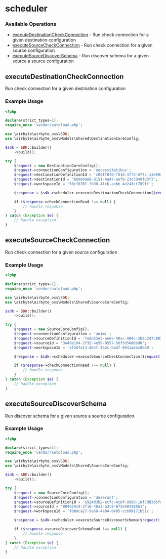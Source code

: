 # scheduler

### Available Operations

* [executeDestinationCheckConnection](#executedestinationcheckconnection) - Run check connection for a given destination configuration
* [executeSourceCheckConnection](#executesourcecheckconnection) - Run check connection for a given source configuration
* [executeSourceDiscoverSchema](#executesourcediscoverschema) - Run discover schema for a given source a source configuration

## executeDestinationCheckConnection

Run check connection for a given destination configuration

### Example Usage

```php
<?php

declare(strict_types=1);
require_once 'vendor/autoload.php';

use \airbyte\airbyte_oss\SDK;
use \airbyte\airbyte_oss\Models\Shared\DestinationCoreConfig;

$sdk = SDK::builder()
    ->build();

try {
    $request = new DestinationCoreConfig();
    $request->connectionConfiguration = 'necessitatibus';
    $request->destinationDefinitionId = 'c09ff8f0-f816-4ff3-877c-13e902c14125';
    $request->destinationId = 'b0960a66-8151-4a47-aaf9-23c5949f83f3';
    $request->workspaceId = '50cf876f-fb90-41c6-acbb-4e243cf789ff';

    $response = $sdk->scheduler->executeDestinationCheckConnection($request);

    if ($response->checkConnectionRead !== null) {
        // handle response
    }
} catch (Exception $e) {
    // handle exception
}
```

## executeSourceCheckConnection

Run check connection for a given source configuration

### Example Usage

```php
<?php

declare(strict_types=1);
require_once 'vendor/autoload.php';

use \airbyte\airbyte_oss\SDK;
use \airbyte\airbyte_oss\Models\Shared\SourceCoreConfig;

$sdk = SDK::builder()
    ->build();

try {
    $request = new SourceCoreConfig();
    $request->connectionConfiguration = 'animi';
    $request->sourceDefinitionId = 'feda53e5-ae6e-40ac-984c-2b9c247c8837';
    $request->sourceId = '3a40e194-2f32-4e55-8557-56f5d56d0bd0';
    $request->workspaceId = 'af2dfe13-db4f-462c-ba3f-8941aebc0b80';

    $response = $sdk->scheduler->executeSourceCheckConnection($request);

    if ($response->checkConnectionRead !== null) {
        // handle response
    }
} catch (Exception $e) {
    // handle exception
}
```

## executeSourceDiscoverSchema

Run discover schema for a given source a source configuration

### Example Usage

```php
<?php

declare(strict_types=1);
require_once 'vendor/autoload.php';

use \airbyte\airbyte_oss\SDK;
use \airbyte\airbyte_oss\Models\Shared\SourceCoreConfig;

$sdk = SDK::builder()
    ->build();

try {
    $request = new SourceCoreConfig();
    $request->connectionConfiguration = 'deserunt';
    $request->sourceDefinitionId = '6924d3b2-ecfc-4c8f-8950-10f5dd3d6fa1';
    $request->sourceId = '804e54c8-2f16-48a3-a3c8-873e484380b1';
    $request->workspaceId = 'f6b8ca27-5a60-4a04-8495-cc699171b51c';

    $response = $sdk->scheduler->executeSourceDiscoverSchema($request);

    if ($response->sourceDiscoverSchemaRead !== null) {
        // handle response
    }
} catch (Exception $e) {
    // handle exception
}
```
